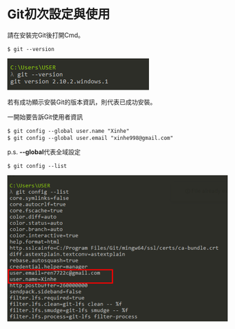 # Git初次設定與使用

請在安裝完Git後打開Cmd。

```
$ git --version
```

![](/assets/1)

若有成功顯示安裝Git的版本資訊，則代表已成功安裝。

一開始要告訴Git使用者資訊

```
$ git config --global user.name "Xinhe"
$ git config --global user.email "xinhe998@gmail.com"
```

p.s.  **--global**代表全域設定

```
$ git config --list
```

![](/assets/2)

